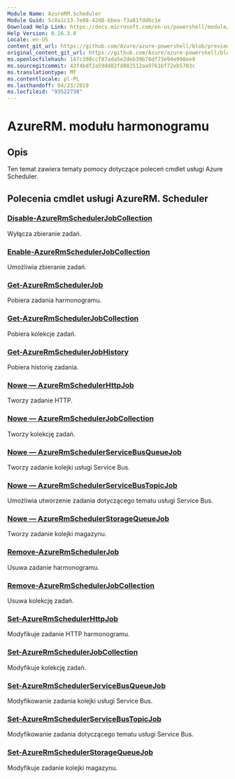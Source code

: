 ```yaml
---
Module Name: AzureRM.Scheduler
Module Guid: 5c8a1c13-7e88-42d8-bbea-f3a81fdd6c1e
Download Help Link: https://docs.microsoft.com/en-us/powershell/module/azurerm.scheduler
Help Version: 0.16.3.0
Locale: en-US
content_git_url: https://github.com/Azure/azure-powershell/blob/preview/src/ResourceManager/Scheduler/Commands.Scheduler/help/AzureRM.Scheduler.md
original_content_git_url: https://github.com/Azure/azure-powershell/blob/preview/src/ResourceManager/Scheduler/Commands.Scheduler/help/AzureRM.Scheduler.md
ms.openlocfilehash: 147c398ccf87ada5e2deb39b78df73e94e998ee9
ms.sourcegitcommit: 43f4bdf2a59dd82fd881512aa9761bf72eb5703c
ms.translationtype: MT
ms.contentlocale: pl-PL
ms.lasthandoff: 04/23/2019
ms.locfileid: "93522738"
---
```

# AzureRM. modułu harmonogramu
## Opis
Ten temat zawiera tematy pomocy dotyczące poleceń cmdlet usługi Azure Scheduler.

## Polecenia cmdlet usługi AzureRM. Scheduler
### [Disable-AzureRmSchedulerJobCollection](Disable-AzureRmSchedulerJobCollection.md)
Wyłącza zbieranie zadań.

### [Enable-AzureRmSchedulerJobCollection](Enable-AzureRmSchedulerJobCollection.md)
Umożliwia zbieranie zadań.

### [Get-AzureRmSchedulerJob](Get-AzureRmSchedulerJob.md)
Pobiera zadania harmonogramu.

### [Get-AzureRmSchedulerJobCollection](Get-AzureRmSchedulerJobCollection.md)
Pobiera kolekcje zadań.

### [Get-AzureRmSchedulerJobHistory](Get-AzureRmSchedulerJobHistory.md)
Pobiera historię zadania.

### [Nowe — AzureRmSchedulerHttpJob](New-AzureRmSchedulerHttpJob.md)
Tworzy zadanie HTTP.

### [Nowe — AzureRmSchedulerJobCollection](New-AzureRmSchedulerJobCollection.md)
Tworzy kolekcję zadań.

### [Nowe — AzureRmSchedulerServiceBusQueueJob](New-AzureRmSchedulerServiceBusQueueJob.md)
Tworzy zadanie kolejki usługi Service Bus.

### [Nowe — AzureRmSchedulerServiceBusTopicJob](New-AzureRmSchedulerServiceBusTopicJob.md)
Umożliwia utworzenie zadania dotyczącego tematu usługi Service Bus.

### [Nowe — AzureRmSchedulerStorageQueueJob](New-AzureRmSchedulerStorageQueueJob.md)
Tworzy zadanie kolejki magazynu.

### [Remove-AzureRmSchedulerJob](Remove-AzureRmSchedulerJob.md)
Usuwa zadanie harmonogramu.

### [Remove-AzureRmSchedulerJobCollection](Remove-AzureRmSchedulerJobCollection.md)
Usuwa kolekcję zadań.

### [Set-AzureRmSchedulerHttpJob](Set-AzureRmSchedulerHttpJob.md)
Modyfikuje zadanie HTTP harmonogramu.

### [Set-AzureRmSchedulerJobCollection](Set-AzureRmSchedulerJobCollection.md)
Modyfikuje kolekcję zadań.

### [Set-AzureRmSchedulerServiceBusQueueJob](Set-AzureRmSchedulerServiceBusQueueJob.md)
Modyfikowanie zadania kolejki usługi Service Bus.

### [Set-AzureRmSchedulerServiceBusTopicJob](Set-AzureRmSchedulerServiceBusTopicJob.md)
Modyfikowanie zadania dotyczącego tematu usługi Service Bus.

### [Set-AzureRmSchedulerStorageQueueJob](Set-AzureRmSchedulerStorageQueueJob.md)
Modyfikuje zadanie kolejki magazynu.


